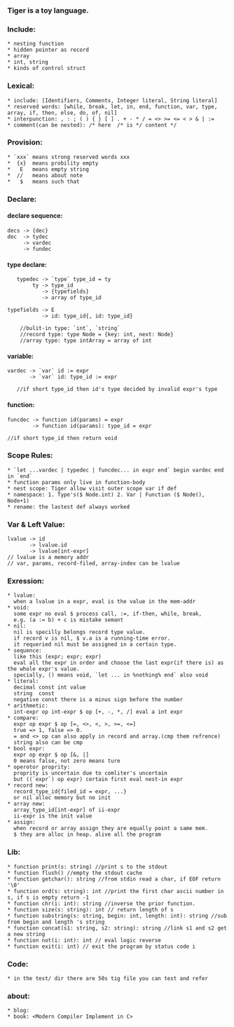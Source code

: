 ### Tiger is a toy language. 
### Include:
    * nesting function
    * hidden pointer as record
    * array
    * int, string
    * kinds of control struct

### Lexical:
    * include: [Identifiers, Comments, Integer literal, String literal]
    * reserved words: [while, break, let, in, end, function, var, type, array, if, then, else, do, of, nil]
    * interpunction: , : ; ( ) { } [ ] . + - * / = <> >= <= < > & | :=
    * comment(can be nested): /* here  /* is */ content */

### Provision:
    * `xxx` means strong reserved words xxx
    *  {x}  means probility empty
    *   E   means empty string
    *  //   means about note
    *   $   means such that
    
### Declare:
#### declare sequence:

    decs -> {dec}
    dec  -> tydec
	     -> vardec
	     -> fundec
	     
#### type declare:
    
       typedec -> `type` type_id = ty
            ty -> type_id
               -> {typefields}
               -> array of type_id
    
    typefields -> E
               -> id: type_id{, id: type_id}
    
        //bulit-in type: `int`, `string`
        //record type: type Node = {key: int, next: Node}
        //array type: type intArray = array of int

#### variable:
    
    vardec -> `var` id := expr
           -> `var` id: type_id := expr
           
       //if short type_id then id's type decided by invalid expr's type
       
#### function:
    
    funcdec -> function id(params) = expr
            -> function id(params): type_id = expr
    
    //if short type_id then return void

### Scope Rules:
    * `let ...vardec | typedec | funcdec... in expr end` begin vardec end in `end`
    * function params only live in function-body
    * nest scope: Tiger allow visit outer scope var if def
    * namespace: 1. Type's($ Node.int) 2. Var | Function ($ Node(), Node+1)
    * rename: the lastest def always worked
    
### Var & Left Value:

    lvalue -> id
           -> lvalue.id
           -> lvalue[int-expr]
    // lvalue is a memory addr
    // var, params, record-filed, array-index can be lvalue

### Exression:
    * lvalue:
      when a lvalue in a expr, eval is the value in the mem-addr
    * void:
      some expr no eval $ process call, :=, if-then, while, break,
      e.g. (a := b) + c is mistake semant
    * nil:
      nil is specilly belongs record type value.
      if record v is nil, $ v.a is a running-time error.
      it requeried nil must be assigned in a certain type.
    * sequence:
      like this (expr; expr; expr)
      eval all the expr in order and choose the last expr(if there is) as the whole expr's value.
      specially, () means void, `let ... in %nothing% end` also void
    * literal:
      decimal const int value
      string  const 
      negative const there is a minus sign before the number
    * arithmetic:
      int-expr op int-expr $ op [+, -, *, /] eval a int expr
    * compare:
      expr op expr $ op [=, <>, <, >, >=, <=] 
      true => 1, false => 0.
      = and <> op can also apply in record and array.(cmp them refrence)
      string also can be cmp
    * bool expr:
      expr op expr $ op [&, |]
      0 means false, not zero means ture
    * operotor proprity:
      proprity is uncertain due to comliter's uncertain
      but ((`expr`) op expr) certain first eval nest-in expr
    * record new:
      record_type_id{filed_id = expr, ...}
      or nil alloc memory but no init
    * array new:
      array_type_id[int-expr] of ii-expr
      ii-expr is the init value
    * assign:
      when record or array assign they are equally point a same mem.
      $ they are alloc in heap. alive all the program

### Lib:
    * function print(s: string) //print s to the stdout
    * function flush() //empty the stdout cache
    * function getchar(): string //from stdin read a char, if EOF return '\0'
    * function ord(s: string): int //print the first char ascii number in s, if s is empty return -1
    * function chr(i: int): string //inverse the prior function.
    * function size(s: string): int // return length of s
    * function substring(s: string, begin: int, length: int): string //sub from begin and length 's string
    * function concat(s1: string, s2: string): string //link s1 and s2 get a new string
    * function not(i: int): int // eval logic reverse
    * function exit(i: int) // exit the program by status code i

### Code:
    * in the test/ dir there are 50s tig file you can test and refer
### about:
    * blog:
    * book: <Modern Compiler Implement in C>
